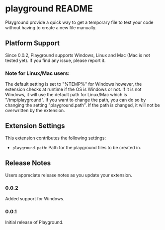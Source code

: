 # playground README

Playground provide a quick way to get a temporary file to test your code without having to create a new file manually.

## Platform Support

Since 0.0.2, Playground supports Windows, Linux and Mac (Mac is not tested yet). If you find any issue, please report it.

### Note for Linux/Mac users:

The default setting is set to "%TEMP%" for Windows however, the extension checks at runtime if the OS is Windows or not. If it is not Windows, it will use the default path for Linux/Mac which is "/tmp/playground". If you want to change the path, you can do so by changing the setting "playground.path". If the path is changed, it will not be overwritten by the extension.

## Extension Settings

This extension contributes the following settings:

- `playground.path`: Path for the playground files to be created in.

## Release Notes

Users appreciate release notes as you update your extension.

### 0.0.2

Added support for Windows.

### 0.0.1

Initial release of Playground.
